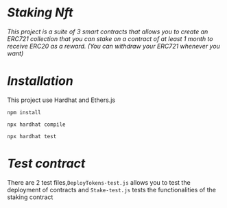 # *Staking Nft*

*This project is a suite of 3 smart contracts that allows you to create an ERC721 collection that you can stake on a contract of at least 1 month to receive ERC20 as a reward. (You can withdraw your ERC721 whenever you want)*

# *Installation*

This project use Hardhat and Ethers.js

```shell
npm install
```

```shell
npx hardhat compile
```

```shell
npx hardhat test
```

# *Test contract*

There are 2 test files,`DeployTokens-test.js` allows you to test the deployment of contracts
and `Stake-test.js` tests the functionalities of the staking contract







